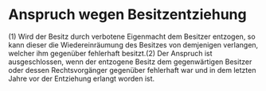 # Anspruch wegen Besitzentziehung

(1) Wird der Besitz durch verbotene Eigenmacht dem Besitzer entzogen, so kann dieser die Wiedereinräumung des Besitzes von demjenigen verlangen, welcher ihm gegenüber fehlerhaft besitzt.(2) Der Anspruch ist ausgeschlossen, wenn der entzogene Besitz dem gegenwärtigen Besitzer oder dessen Rechtsvorgänger gegenüber fehlerhaft war und in dem letzten Jahre vor der Entziehung erlangt worden ist. 

